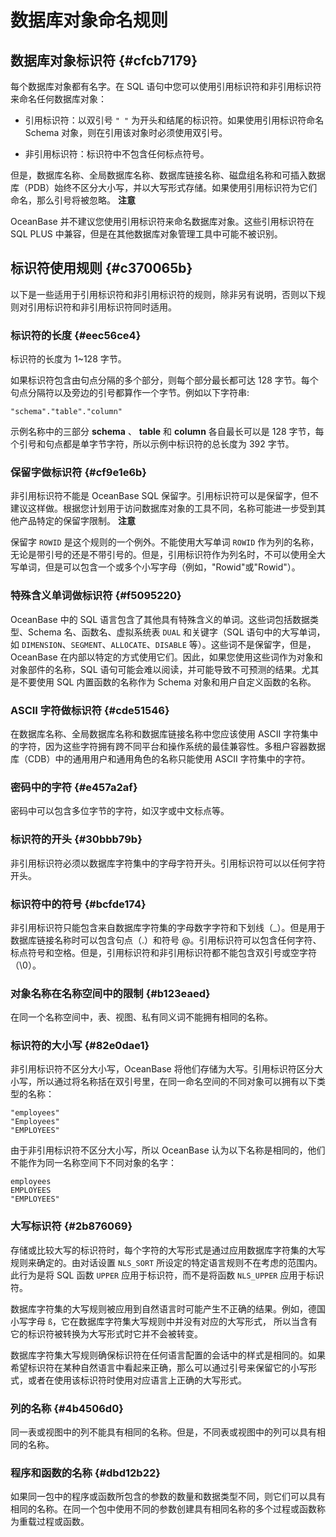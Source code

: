 数据库对象命名规则 
==============================



数据库对象标识符 {#cfcb7179}
--------------------

每个数据库对象都有名字。在 SQL 语句中您可以使用引用标识符和非引用标识符来命名任何数据库对象：

* 引用标识符：以双引号 `" "` 为开头和结尾的标识符。如果使用引用标识符命名 Schema 对象，则在引用该对象时必须使用双引号。

  

* 非引用标识符：标识符中不包含任何标点符号。

  




但是，数据库名称、全局数据库名称、数据库链接名称、磁盘组名称和可插入数据库（PDB）始终不区分大小写，并以大写形式存储。如果使用引用标识符为它们命名，那么引号将被忽略。
**注意**



OceanBase 并不建议您使用引用标识符来命名数据库对象。这些引用标识符在 SQL PLUS 中兼容，但是在其他数据库对象管理工具中可能不被识别。

标识符使用规则 {#c370065b}
-------------------

以下是一些适用于引用标识符和非引用标识符的规则，除非另有说明，否则以下规则对引用标识符和非引用标识符同时适用。

### 标识符的长度 {#eec56ce4}

标识符的长度为 1\~128 字节。

如果标识符包含由句点分隔的多个部分，则每个部分最长都可达 128 字节。每个句点分隔符以及旁边的引号都算作一个字节。例如以下字符串:

    "schema"."table"."column"



示例名称中的三部分 **schema** 、 **table** 和 **column** 各自最长可以是 128 字节，每个引号和句点都是单字节字符，所以示例中标识符的总长度为 392 字节。

### 保留字做标识符 {#cf9e1e6b}

非引用标识符不能是 OceanBase SQL 保留字。引用标识符可以是保留字，但不建议这样做。根据您计划用于访问数据库对象的工具不同，名称可能进一步受到其他产品特定的保留字限制。
**注意**



保留字 `ROWID` 是这个规则的一个例外。不能使用大写单词 `ROWID` 作为列的名称，无论是带引号的还是不带引号的。但是，引用标识符作为列名时，不可以使用全大写单词，但是可以包含一个或多个小写字母（例如，"Rowid"或"Rowid"）。

### 特殊含义单词做标识符 {#f5095220}

OceanBase 中的 SQL 语言包含了其他具有特殊含义的单词。这些词包括数据类型、Schema 名、函数名、虚拟系统表 `DUAL` 和关键字（SQL 语句中的大写单词，如 `DIMENSION`、`SEGMENT`、`ALLOCATE`、`DISABLE` 等）。这些词不是保留字，但是，OceanBase 在内部以特定的方式使用它们。因此，如果您使用这些词作为对象和对象部件的名称，SQL 语句可能会难以阅读，并可能导致不可预测的结果。尤其是不要使用 SQL 内置函数的名称作为 Schema 对象和用户自定义函数的名称。

### ASCII 字符做标识符 {#cde51546}

在数据库名称、全局数据库名称和数据库链接名称中您应该使用 ASCII 字符集中的字符，因为这些字符拥有跨不同平台和操作系统的最佳兼容性。多租户容器数据库（CDB）中的通用用户和通用角色的名称只能使用 ASCII 字符集中的字符。

### 密码中的字符 {#e457a2af}

密码中可以包含多位字节的字符，如汉字或中文标点等。

### 标识符的开头 {#30bbb79b}

非引用标识符必须以数据库字符集中的字母字符开头。引用标识符可以以任何字符开头。

### 标识符中的符号 {#bcfde174}

非引用标识符只能包含来自数据库字符集的字母数字字符和下划线（_）。但是用于数据库链接名称时可以包含句点（.）和符号 @。引用标识符可以包含任何字符、标点符号和空格。但是，引用标识符和非引用标识符都不能包含双引号或空字符（\\0）。

### 对象名称在名称空间中的限制 {#b123eaed}

在同一个名称空间中，表、视图、私有同义词不能拥有相同的名称。

### 标识符的大小写 {#82e0dae1}

非引用标识符不区分大小写，OceanBase 将他们存储为大写。引用标识符区分大小写，所以通过将名称括在双引号里，在同一命名空间的不同对象可以拥有以下类型的名称：

    "employees"
    "Employees"
    "EMPLOYEES"



由于非引用标识符不区分大小写，所以 OceanBase 认为以下名称是相同的，他们不能作为同一名称空间下不同对象的名字：

    employees
    EMPLOYEES
    "EMPLOYEES"



### 大写标识符 {#2b876069}

存储或比较大写的标识符时，每个字符的大写形式是通过应用数据库字符集的大写规则来确定的。由对话设置 `NLS_SORT` 所设定的特定语言规则不在考虑的范围内。此行为是将 SQL 函数 `UPPER` 应用于标识符，而不是将函数 `NLS_UPPER` 应用于标识符。

数据库字符集的大写规则被应用到自然语言时可能产生不正确的结果。例如，德国小写字母 `ß`，它在数据库字符集大写规则中并没有对应的大写形式， 所以当含有它的标识符被转换为大写形式时它并不会被转变。

数据库字符集大写规则确保标识符在任何语言配置的会话中的样式是相同的。如果希望标识符在某种自然语言中看起来正确，那么可以通过引号来保留它的小写形式，或者在使用该标识符时使用对应语言上正确的大写形式。

### 列的名称 {#4b4506d0}

同一表或视图中的列不能具有相同的名称。但是，不同表或视图中的列可以具有相同的名称。

### 程序和函数的名称 {#dbd12b22}

如果同一包中的程序或函数所包含的参数的数量和数据类型不同，则它们可以具有相同的名称。在同一个包中使用不同的参数创建具有相同名称的多个过程或函数称为重载过程或函数。
